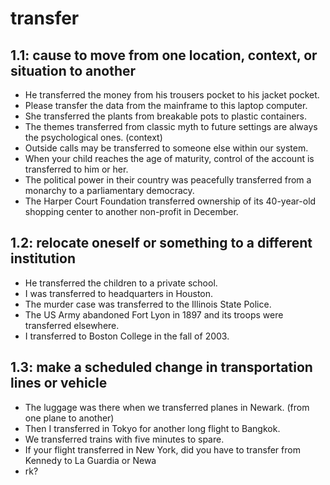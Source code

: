 # transfer
## 1.1: cause to move from one location, context, or situation to another

  *  He transferred the money from his trousers pocket to his jacket pocket.
  *  Please transfer the data from the mainframe to this laptop computer.
  *  She transferred the plants from breakable pots to plastic containers.
  *  The themes transferred from classic myth to future settings are always the psychological ones. (context)
  *  Outside calls may be transferred to someone else within our system.
  *  When your child reaches the age of maturity, control of the account is transferred to him or her.
  *  The political power in their country was peacefully transferred from a monarchy to a parliamentary democracy.
  *  The Harper Court Foundation transferred ownership of its 40-year-old shopping center to another non-profit in December.

## 1.2: relocate oneself or something to a different institution

  *  He transferred the children to a private school.
  *  I was transferred to headquarters in Houston.
  *  The murder case was transferred to the Illinois State Police.
  *  The US Army abandoned Fort Lyon in 1897 and its troops were transferred elsewhere.
  *  I transferred to Boston College in the fall of 2003.

## 1.3: make a scheduled change in transportation lines or vehicle

  *  The luggage was there when we transferred planes in Newark. (from one plane to another)
  *  Then I transferred in Tokyo for another long flight to Bangkok.
  *  We transferred trains with five minutes to spare.
  *  If your flight transferred in New York, did you have to transfer from Kennedy to La Guardia or Newa
  *  rk?
